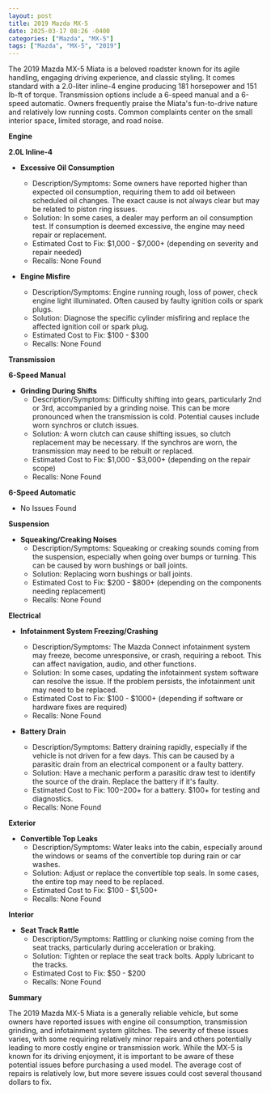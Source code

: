 ```yaml
---
layout: post
title: 2019 Mazda MX-5
date: 2025-03-17 08:26 -0400
categories: ["Mazda", "MX-5"]
tags: ["Mazda", "MX-5", "2019"]
---
```

The 2019 Mazda MX-5 Miata is a beloved roadster known for its agile handling, engaging driving experience, and classic styling. It comes standard with a 2.0-liter inline-4 engine producing 181 horsepower and 151 lb-ft of torque. Transmission options include a 6-speed manual and a 6-speed automatic. Owners frequently praise the Miata's fun-to-drive nature and relatively low running costs. Common complaints center on the small interior space, limited storage, and road noise.

**Engine**

**2.0L Inline-4**

*   **Excessive Oil Consumption**
    *   Description/Symptoms: Some owners have reported higher than expected oil consumption, requiring them to add oil between scheduled oil changes. The exact cause is not always clear but may be related to piston ring issues.
    *   Solution: In some cases, a dealer may perform an oil consumption test. If consumption is deemed excessive, the engine may need repair or replacement.
    *   Estimated Cost to Fix: $1,000 - $7,000+ (depending on severity and repair needed)
    *   Recalls: None Found

* **Engine Misfire**
  * Description/Symptoms: Engine running rough, loss of power, check engine light illuminated. Often caused by faulty ignition coils or spark plugs.
  * Solution: Diagnose the specific cylinder misfiring and replace the affected ignition coil or spark plug.
  * Estimated Cost to Fix: $100 - $300
  * Recalls: None Found

**Transmission**

**6-Speed Manual**

*   **Grinding During Shifts**
    *   Description/Symptoms: Difficulty shifting into gears, particularly 2nd or 3rd, accompanied by a grinding noise. This can be more pronounced when the transmission is cold. Potential causes include worn synchros or clutch issues.
    *   Solution: A worn clutch can cause shifting issues, so clutch replacement may be necessary. If the synchros are worn, the transmission may need to be rebuilt or replaced.
    *   Estimated Cost to Fix: $1,000 - $3,000+ (depending on the repair scope)
    *   Recalls: None Found

**6-Speed Automatic**

* No Issues Found

**Suspension**

*   **Squeaking/Creaking Noises**
    *   Description/Symptoms: Squeaking or creaking sounds coming from the suspension, especially when going over bumps or turning. This can be caused by worn bushings or ball joints.
    *   Solution: Replacing worn bushings or ball joints.
    *   Estimated Cost to Fix: $200 - $800+ (depending on the components needing replacement)
    *   Recalls: None Found

**Electrical**

*   **Infotainment System Freezing/Crashing**
    *   Description/Symptoms: The Mazda Connect infotainment system may freeze, become unresponsive, or crash, requiring a reboot. This can affect navigation, audio, and other functions.
    *   Solution: In some cases, updating the infotainment system software can resolve the issue. If the problem persists, the infotainment unit may need to be replaced.
    *   Estimated Cost to Fix: $100 - $1000+ (depending if software or hardware fixes are required)
    *   Recalls: None Found

*   **Battery Drain**
    *   Description/Symptoms: Battery draining rapidly, especially if the vehicle is not driven for a few days. This can be caused by a parasitic drain from an electrical component or a faulty battery.
    *   Solution: Have a mechanic perform a parasitic draw test to identify the source of the drain. Replace the battery if it's faulty.
    *   Estimated Cost to Fix: $100-$200+ for a battery. $100+ for testing and diagnostics.
    *   Recalls: None Found

**Exterior**

*   **Convertible Top Leaks**
    *   Description/Symptoms: Water leaks into the cabin, especially around the windows or seams of the convertible top during rain or car washes.
    *   Solution: Adjust or replace the convertible top seals. In some cases, the entire top may need to be replaced.
    *   Estimated Cost to Fix: $100 - $1,500+
    *   Recalls: None Found

**Interior**

* **Seat Track Rattle**
    * Description/Symptoms: Rattling or clunking noise coming from the seat tracks, particularly during acceleration or braking.
    * Solution: Tighten or replace the seat track bolts. Apply lubricant to the tracks.
    * Estimated Cost to Fix: $50 - $200
    * Recalls: None Found

**Summary**

The 2019 Mazda MX-5 Miata is a generally reliable vehicle, but some owners have reported issues with engine oil consumption, transmission grinding, and infotainment system glitches. The severity of these issues varies, with some requiring relatively minor repairs and others potentially leading to more costly engine or transmission work. While the MX-5 is known for its driving enjoyment, it is important to be aware of these potential issues before purchasing a used model. The average cost of repairs is relatively low, but more severe issues could cost several thousand dollars to fix.

